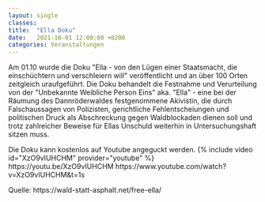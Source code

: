 ```yaml
---
layout: single
classes: 
title:  "Ella Doku"
date:   2021-10-01 12:00:00 +0200
categories: Veranstaltungen
---
```


Am 01.10 wurde die Doku "Ella - von den Lügen einer Staatsmacht, die einschüchtern und verschleiern will" veröffentlicht und an über 100 Orten zeitgleich uraufgeführt. Die Doku 
behandelt die Festnahme und Verurteilung von der "Unbekannte Weibliche Person Eins" aka. "Ella" - eine bei der Räumung des Dannröderwaldes
festgenommene Akivistin, die durch Falschaussagen von Polizisten, gerichtliche Fehlentscheiungen und politischen Druck als Abschreckung gegen Waldblockaden dienen soll und trotz 
zahlreicher Beweise für Ellas Unschuld weiterhin in Untersuchungshaft sitzen muss. <br>
<p></p>
Die Doku kann kostenlos auf Youtube angeguckt werden. 
{% include video id="XzO9vIUHCHM" provider="youtube" %} https://youtu.be/XzO9vIUHCHM
https://www.youtube.com/watch?v=XzO9vIUHCHM&t=1s
<p></p>
<p></p>
<p></p>
<p></p>
<p></p>
<p></p>
<p></p>
<p></p>
Quelle:
https://wald-statt-asphalt.net/free-ella/
